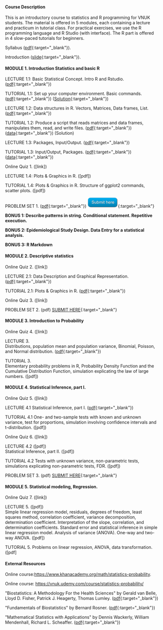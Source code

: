 
#### Course Description
This is an introductory course to statistics and R programming for VNUK students. The material is offered in 5 modules, each containing a lecture and practicum in tutorial class. For practical exercises, we use the R programming language and R Studio (with interface). The R part is offered in 4 slow-paced tutorials for beginners.  

Syllabus ([pdf](https://drive.google.com/file/d/1sEa72QaSQg37LZC89UcNj_Shn1Ff-5FX/view?usp=sharing){:target="_blank"}).  

Introduction ([slide](https://drive.google.com/file/d/1FVI7iLQ2LChhpv6kn90Lk5qIdq5McfWC/view?usp=sharing){:target="_blank"}).  

#### MODULE 1. Introduction Statistics and basic R  
LECTURE 1.1: Basic Statistical Concept. Intro R and Rstudio. ([pdf](https://drive.google.com/file/d/1ATOy7jhOkjhvgASO456EqNdCz3UdkRLX/view?usp=sharing){:target="_blank"})  

TUTORIAL 1.1: Set up your computer environment. Basic commands. ([pdf](https://drive.google.com/file/d/1pzLPXw2KcSLVOmuRSZnFK3p0N36Mr4Yb/view?usp=sharing){:target="_blank"}) ([Solution](https://drive.google.com/file/d/11jo41rhq2eI96G1uFPMZValy3qMxowtb/view?usp=sharing){:target="_blank"})    

LECTURE 1.2: Data structures in R. Vectors, Matrices, Data frames, List. ([pdf](https://drive.google.com/file/d/1IeKLNP1gjGO_rB2fsXsZJNUSRSNK2Mcy/view?usp=sharing){:target="_blank"})  

TUTORIAL 1.2: Produce a script that reads matrices and data frames, manipulates them, read, and write files. ([pdf](https://drive.google.com/file/d/1VEpF8kVDijP8A3oUJX-hRux6zdaXgR8j/view?usp=sharing){:target="_blank"})  ([data](https://drive.google.com/file/d/11JhgFVdXldqEuKTj6RCtcvhPkLL03AnL/view?usp=sharing){:target="_blank"})  (Solution)    

LECTURE 1.3: Packages, Input/Output. ([pdf](https://drive.google.com/file/d/1xdZwG8vNgt19gUarwHmRsP7IsJvCFd0I/view?usp=sharing){:target="_blank"})  

TUTORIAL 1.3: Input/Output, Packages. ([pdf](https://drive.google.com/file/d/1CBRr6uLNkcA0fbDntGxV95-9dQ9Pi2MG/view?usp=sharing){:target="_blank"})  ([data](https://drive.google.com/drive/folders/1ak00XgqjVKadejYZkfy1TmpS_OO78rYE?usp=sharing){:target="_blank"})  

Online Quiz 1. ([link])  

LECTURE 1.4: Plots & Graphics in R. ([pdf])  

TUTORIAL 1.4: Plots & Graphics in R. Structure of ggplot2 commands, scatter plots. ([pdf])  

PROBLEM SET 1. ([pdf](https://drive.google.com/file/d/1S2gr5WVG4-Kxb2ENA4lfM-VazAGnM7Bm/view?usp=sharing){:target="_blank"}) [![](img/submit.png)](https://zfrmz.com/q2sr2XuhNo1xf4ZJGx2B){:target="_blank"}  

**BONUS 1: Describe patterns in string. Conditional statement. Repetitive execution.**  

**BONUS 2: Epidemiological Study Design. Data Entry for a statistical analysis.**  

**BONUS 3: R Markdown**

#### MODULE 2. Descriptive statistics
Online Quiz 2. ([link])  

LECTURE 2.1: Data Description and Graphical Representation. ([pdf](https://drive.google.com/file/d/1ClxetFlMnNLJp2o9ptyiUIE6t23I1iyU/view?usp=sharing){:target="_blank"})  

TUTORIAL 2.1: Plots & Graphics in R. ([pdf](https://drive.google.com/file/d/1t0gsFKGRXPjHs1y0f64XdFTnsU0zzNiH/view?usp=sharing){:target="_blank"})  

Online Quiz 3. ([link])  

PROBLEM SET 2. (pdf) [SUBMIT HERE](#){:target="_blank"}  

#### MODULE 3. Introduction to Probability
Online Quiz 4. ([link])  

LECTURE 3.  
Distributions, population mean and population variance, Binomial, Poisson, and Normal distribution. ([pdf](https://drive.google.com/file/d/1VSrTrzNdzLCGBPWwMz0Fz-DXLR42HQKr/view?usp=sharing){:target="_blank"})  

TUTORIAL 3.  
Elementary probability problems in R, Probability Density Function and the Cumulative Distribution Function, simulation explicating the law of large numbers. ([pdf])  

#### MODULE 4. Statistical Inference, part I.
Online Quiz 5. ([link])  

LECTURE 4.1 Statistical Inference, part I. ([pdf](https://drive.google.com/file/d/1wKlFX1ZImRpDvjMs9ijK28iLQTexhUZ-/view?usp=sharing){:target="_blank"})  

TUTORIAL 4.1 One- and two-sample tests with known and unknown variance, test for proportions, simulation involving confidence intervals and t-distribution. ([pdf])  

Online Quiz 6. ([link])  

LECTURE 4.2 ([pdf])  
Statistical Inference, part II. ([pdf])  

TUTORIAL 4.2 Tests with unknown variance, non-parametric tests, simulations explicating non-parametric tests, FDR. ([pdf])  

PROBLEM SET 3. (pdf) [SUBMIT HERE](#){:target="_blank"}  

#### MODULE 5. Statistical modeling, Regression.
Online Quiz 7. ([link])  

LECTURE 5. ([pdf])  
Simple linear regression model, residuals, degrees of freedom, least squares method, correlation coefficient, variance decomposition, determination coefficient. Interpretation of the slope, correlation, and determination coefficients. Standard error and statistical inference in simple linear regression model. Analysis of variance (ANOVA). One-way and two-way ANOVA. ([pdf])  

TUTORIAL 5. Problems on linear regression, ANOVA, data transformation. ([pdf]  

#### External Resources
Online course:https://www.khanacademy.org/math/statistics-probability.  

Online course: https://vnuk.udemy.com/course/statistics-probability/  

"Biostatistics: A Methodology For the Health Sciences" by Gerald van Belle, Lloyd D. Fisher, Patrick J. Heagerty, Thomas Lumley. ([pdf](https://drive.google.com/file/d/1vJA265WMp35vMkWuyHyIskUEpt0GBe2_/view?usp=sharing){:target="_blank"})  

"Fundamentals of Biostatistics" by Bernard Rosner. ([pdf](https://drive.google.com/file/d/1qwbCk2xcGdPkEz0kxN-yfe_SAgY5K7VB/view?usp=sharing){:target="_blank"})  

"Mathematical Statistics with Applications" by Dennis Wackerly, William Mendenhall, Richard L. Scheaffer. ([pdf](https://drive.google.com/file/d/1I4ENykDHBqR7fnMWbYA0zhyVLtUDT-Ua/view?usp=sharing){:target="_blank"})  

